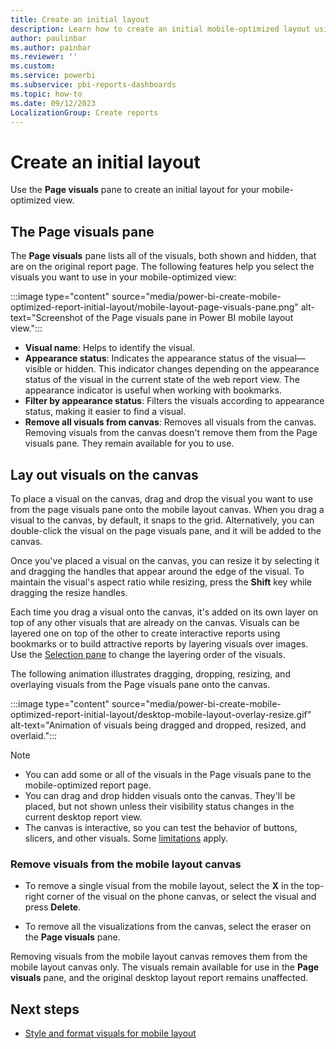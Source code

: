 ```yaml
---
title: Create an initial layout 
description: Learn how to create an initial mobile-optimized layout using mobile layout view's Page visuals pane.
author: paulinbar
ms.author: painbar
ms.reviewer: ''
ms.custom:
ms.service: powerbi
ms.subservice: pbi-reports-dashboards
ms.topic: how-to
ms.date: 09/12/2023
LocalizationGroup: Create reports
---
```


# Create an initial layout

Use the **Page visuals** pane to create an initial layout for your mobile-optimized view.

## The Page visuals pane

The **Page visuals** pane lists all of the visuals, both shown and hidden, that are on the original report page. The following features help you select the visuals you want to use in your mobile-optimized view:

:::image type="content" source="media/power-bi-create-mobile-optimized-report-initial-layout/mobile-layout-page-visuals-pane.png" alt-text="Screenshot of the Page visuals pane in Power BI mobile layout view.":::

* **Visual name**: Helps to identify the visual.
* **Appearance status**: Indicates the appearance status of the visual&mdash;visible or hidden. This indicator changes depending on the appearance status of the visual in the current state of the web report view. The appearance indicator is useful when working with bookmarks.
* **Filter by appearance status**: Filters the visuals according to appearance status, making it easier to find a visual.
* **Remove all visuals from canvas**: Removes all visuals from the canvas. Removing visuals from the canvas doesn't remove them from the Page visuals pane. They remain available for you to use.

## Lay out visuals on the canvas

To place a visual on the canvas, drag and drop the visual you want to use from the page visuals pane onto the mobile layout canvas. When you drag a visual to the canvas, by default, it snaps to the grid. Alternatively, you can double-click the visual on the page visuals pane, and it will be added to the canvas.

Once you've placed a visual on the canvas, you can resize it by selecting it and dragging the handles that appear around the edge of the visual. To maintain the visual's aspect ratio while resizing, press the **Shift** key while dragging the resize handles.

Each time you drag a visual onto the canvas, it's added on its own layer on top of any other visuals that are already on the canvas. Visuals can be layered one on top of the other to create interactive reports using bookmarks or to build attractive reports by layering visuals over images. Use the [Selection pane](power-bi-create-mobile-optimized-report-order-layers.md) to change the layering order of the visuals.

The following animation illustrates dragging, dropping, resizing, and overlaying visuals from the Page visuals pane onto the canvas.

:::image type="content" source="media/power-bi-create-mobile-optimized-report-initial-layout/desktop-mobile-layout-overlay-resize.gif" alt-text="Animation of visuals being dragged and dropped, resized, and overlaid.":::

>[!NOTE]
> * You can add some or all of the visuals in the Page visuals pane to the mobile-optimized report page.
> * You can drag and drop hidden visuals onto the canvas. They'll be placed, but not shown unless their visibility status changes in the current desktop report view.
> * The canvas is interactive, so you can test the behavior of buttons, slicers, and other visuals. Some [limitations](./power-bi-create-mobile-optimized-report-mobile-layout-view.md#considerations-and-limitations) apply.

### Remove visuals from the mobile layout canvas

* To remove a single visual from the mobile layout, select the **X** in the top-right corner of the visual on the phone canvas, or select the visual and press **Delete**.

* To remove all the visualizations from the canvas, select the eraser on the **Page visuals** pane.

Removing visuals from the mobile layout canvas removes them from the mobile layout canvas only. The visuals remain available for use in the **Page visuals** pane, and the original desktop layout report remains unaffected.

## Next steps

* [Style and format visuals for mobile layout](power-bi-create-mobile-optimized-report-format-visuals.md)